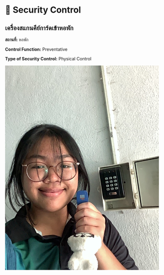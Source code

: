 # 🔗 Security Control

## เครื่องสแกนคีย์การ์ดเข้าหอพัก

**สถานที่:** หอพัก

**Control Function:** Preventative

**Type of Security Control:** Physical Control

![pic](img/SecurityControl.jpeg)
 
